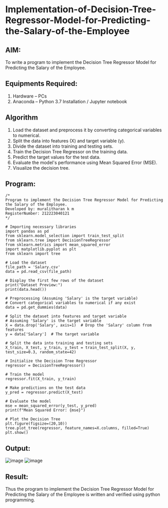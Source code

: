 # Implementation-of-Decision-Tree-Regressor-Model-for-Predicting-the-Salary-of-the-Employee

## AIM:
To write a program to implement the Decision Tree Regressor Model for Predicting the Salary of the Employee.

## Equipments Required:
1. Hardware – PCs
2. Anaconda – Python 3.7 Installation / Jupyter notebook

## Algorithm
1. Load the dataset and preprocess it by converting categorical variables to numerical.
2. Split the data into features (X) and target variable (y).
3. Divide the dataset into training and testing sets.
4. Train the Decision Tree Regressor on the training data.
5. Predict the target values for the test data.
6. Evaluate the model's performance using Mean Squared Error (MSE).
7. Visualize the decision tree.
## Program:
```
/*
Program to implement the Decision Tree Regressor Model for Predicting the Salary of the Employee.
Developed by: muralitharan k m
RegisterNumber: 212223040121
*/

# Importing necessary libraries
import pandas as pd
from sklearn.model_selection import train_test_split
from sklearn.tree import DecisionTreeRegressor
from sklearn.metrics import mean_squared_error
import matplotlib.pyplot as plt
from sklearn import tree

# Load the dataset
file_path = 'Salary.csv'
data = pd.read_csv(file_path)

# Display the first few rows of the dataset
print("Dataset Preview:")
print(data.head())

# Preprocessing (Assuming 'Salary' is the target variable)
# Convert categorical variables to numerical if any exist
data = pd.get_dummies(data)

# Split the dataset into features and target variable
# Assuming 'Salary' is the target variable
X = data.drop('Salary', axis=1)  # Drop the 'Salary' column from features
y = data['Salary']  # The target variable

# Split the data into training and testing sets
X_train, X_test, y_train, y_test = train_test_split(X, y, test_size=0.3, random_state=42)

# Initialize the Decision Tree Regressor
regressor = DecisionTreeRegressor()

# Train the model
regressor.fit(X_train, y_train)

# Make predictions on the test data
y_pred = regressor.predict(X_test)

# Evaluate the model
mse = mean_squared_error(y_test, y_pred)
print(f"Mean Squared Error: {mse}")

# Plot the Decision Tree
plt.figure(figsize=(20,10))
tree.plot_tree(regressor, feature_names=X.columns, filled=True)
plt.show()

```

## Output:
![image](https://github.com/user-attachments/assets/7db7be98-3302-43f5-af08-64c0f85b2538)
![image](https://github.com/user-attachments/assets/def536b9-df5b-4a2c-b5ed-d49a29914211)



## Result:
Thus the program to implement the Decision Tree Regressor Model for Predicting the Salary of the Employee is written and verified using python programming.
